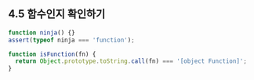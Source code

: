 ## 4.5 함수인지 확인하기

```javascript
function ninja() {}
assert(typeof ninja === 'function');
```

```javascript
function isFunction(fn) {
  return Object.prototype.toString.call(fn) === '[object Function]';
}
```
